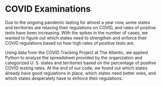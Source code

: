 # COVID Examinations

Due to the ongoing pandemic lasting for almost a year now, some states and territories are relaxing their regulations on COVID, and rates of positive tests have been increasing. 
With the spikes in the number of cases, we wanted to figure out which states need to strengthen and enforce their COVID regulations based on how high rates of positive tests are.

Using data from the COVID Tracking Project at The Atlantic, we applied Python to analyze the spreadsheet provided by the organization and categorized U. S. states and territories based on the percentage of positive COVID testing rates.
At the end of our code, we found out which states already have good regulations in place, which states need better ones, and which states desperately have to enforce their regulations.
